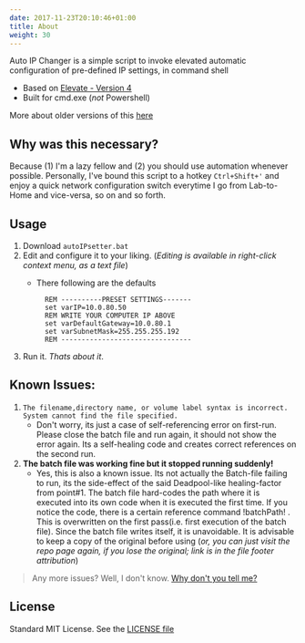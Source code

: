 ```yaml
---
date: 2017-11-23T20:10:46+01:00
title: About
weight: 30
---
```


Auto IP Changer is a simple script to invoke elevated automatic configuration of pre-defined IP settings, in command shell

* Based on [Elevate - Version 4][1]
* Built for cmd.exe (_not_ Powershell)

More about older versions of this [here][2]

## Why was this necessary?
Because (1) I'm a lazy fellow and (2) you should use automation whenever possible. Personally, I've bound this script to a hotkey `Ctrl+Shift+'` and enjoy a quick network configuration switch everytime I go from Lab-to-Home and vice-versa, so on and so forth.  

## Usage
1. Download `autoIPsetter.bat`
1. Edit and configure it to your liking. (_Editing is available in right-click context menu, as a text file_)
	* There following are the defaults

			REM ----------PRESET SETTINGS-------
			set varIP=10.0.80.50
			REM WRITE YOUR COMPUTER IP ABOVE
			set varDefaultGateway=10.0.80.1
			set varSubnetMask=255.255.255.192
			REM --------------------------------
1. Run it. _Thats about it_.

## Known Issues:
1. `The filename,directory name, or volume label syntax is incorrect. System cannot find the file specified.`
	* Don't worry, its just a case of self-referencing error on first-run. Please close the batch file and run again, it should not show the error again. Its a self-healing code and creates correct references on the second run.
2. __The batch file was working fine but it stopped running suddenly!__
	* Yes, this is also a known issue. Its not actually the Batch-file failing to run, its the side-effect of the said Deadpool-like healing-factor from point#1. The batch file hard-codes the path where it is executed into its own code when it is executed the first time. If you notice the code, there is a certain reference command !batchPath! . This is overwritten on the first pass(i.e. first execution of the batch file). Since the batch file writes itself, it is unavoidable. It is advisable to keep a copy of the original before using (_or, you can just visit the repo page again, if you lose the original; link is in the file footer attribution_)
> Any more issues? Well, I don't know. [Why don't you tell me?][99]

## License
Standard MIT License. See the [LICENSE file][100]

[1]: http://stackoverflow.com/a/12264592/5040900
[2]: http://cod3r.blogspot.com/2017/03/elevatedbatchprocessingoftogglecode.html

[99]: https://github.com/siddhantrimal/auto-IP-changer/issues
[100]: /license

